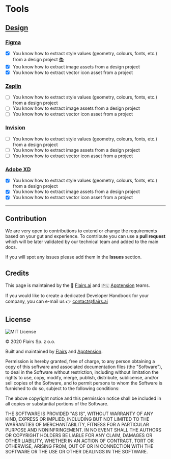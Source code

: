Tools
=====

[Design](/Technical%20Stack/Frontend%20Developer/Tools.md#design)
-----------------------------------------------------------------

### [Figma](/Technical%20Stack/Mobile%20Developer/Tools.md#figma)

*   [x] You know how to extract style values (geometry, colours, fonts, etc.) from a design project [:books:](https://www.figma.com/resources/assets/developer-onboarding-guide/)
*   [x] You know how to extract image assets from a design project
*   [x] You know how to extract vector icon asset from a project

### [Zeplin](/Technical%20Stack/Mobile%20Developer/Tools.md#zeplin)

*   [ ] You know how to extract style values (geometry, colours, fonts, etc.) from a design project
*   [ ] You know how to extract image assets from a design project
*   [ ] You know how to extract vector icon asset from a project

### [Invision](/Technical%20Stack/Mobile%20Developer/Tools.md#invision)

*   [ ] You know how to extract style values (geometry, colours, fonts, etc.) from a design project
*   [ ] You know how to extract image assets from a design project
*   [ ] You know how to extract vector icon asset from a project

### [Adobe XD](/Technical%20Stack/Mobile%20Developer/Tools.md#adobe-xd)

*   [x] You know how to extract style values (geometry, colours, fonts, etc.) from a design project
*   [x] You know how to extract image assets from a design project
*   [x] You know how to extract vector icon asset from a project

* * *

Contribution
------------

We are very open to contributions to extend or change the requirements based on your gut and experience. To contribute you can use a **pull request** which will be later validated by our technical team and added to the main docs.

If you will spot any issues please add them in the **Issues** section.

Credits
-------

This page is maintained by the 🔹 [Flairs.ai](http://Flairs.ai) and 🇵🇱 [Apptension](https://apptension.com) teams.

If you would like to create a dedicated Developer Handbook for your company, you can e-mail us 👉 [contact@flairs.ai](mailto:contact@flairs.ai)

License
-------

![MIT License](https://img.shields.io/badge/License-MIT-blue.svg)

© 2020 Flairs Sp. z o.o.

Built and maintained by [Flairs](https://www.flairs.ai) and [Apptension](https://apptension.com).

Permission is hereby granted, free of charge, to any person obtaining a copy of this software and associated documentation files (the "Software"), to deal in the Software without restriction, including without limitation the rights to use, copy, modify, merge, publish, distribute, sublicense, and/or sell copies of the Software, and to permit persons to whom the Software is furnished to do so, subject to the following conditions:

The above copyright notice and this permission notice shall be included in all copies or substantial portions of the Software.

THE SOFTWARE IS PROVIDED "AS IS", WITHOUT WARRANTY OF ANY KIND, EXPRESS OR IMPLIED, INCLUDING BUT NOT LIMITED TO THE WARRANTIES OF MERCHANTABILITY, FITNESS FOR A PARTICULAR PURPOSE AND NONINFRINGEMENT. IN NO EVENT SHALL THE AUTHORS OR COPYRIGHT HOLDERS BE LIABLE FOR ANY CLAIM, DAMAGES OR OTHER LIABILITY, WHETHER IN AN ACTION OF CONTRACT, TORT OR OTHERWISE, ARISING FROM, OUT OF OR IN CONNECTION WITH THE SOFTWARE OR THE USE OR OTHER DEALINGS IN THE SOFTWARE.
